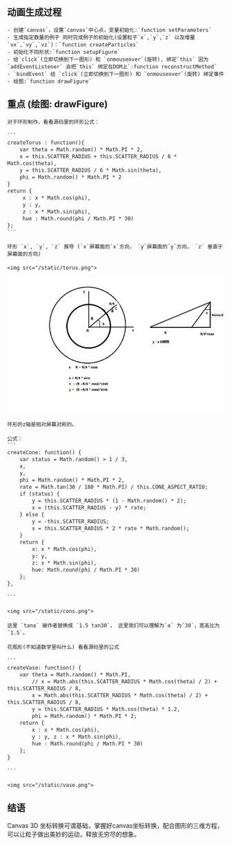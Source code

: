 

## 动画生成过程
    - 创建`canvas`，设置`canvas`中心点，变量初始化:`function setParameters`
    - 生成指定数量的例子 同时完成例子的初始化(设置粒子`x`,`y`,`z` 以及增量`vx`,`vy`,`vz`)：`function createParticles`
    - 初始化不同形状:`function setupFigure`
    - 给`click`(立即切换到下一图形) 和 `onmouseover`(旋转), 绑定`this` 因为`addEventListener` 会把`this` 绑定在DOM上`:function reconstructMethod`
    - `bindEvent` 给 `click`(立即切换到下一图形) 和 `onmouseover`(旋转) 绑定事件
    - 绘图:`function drawFigure`

## 重点 (绘图: drawFigure)
    对于环形制作，看看源码里的环形公式：

    ```
    createTorus : function(){ 
        var theta = Math.random() * Math.PI * 2, 
        x = this.SCATTER_RADIUS + this.SCATTER_RADIUS / 6 * Math.cos(theta), 
        y = this.SCATTER_RADIUS / 6 * Math.sin(theta), 
        phi = Math.random() * Math.PI * 2
    }
    return {
         x : x * Math.cos(phi), 
         y : y, 
         z : x * Math.sin(phi), 
         hue : Math.round(phi / Math.PI * 30) 
    };
    ```

    环形 `x`, `y`, `z` 推导 (`x`屏幕面的`x`方向， `y`屏幕面的`y`方向， `z` 垂直于屏幕面的方向)
    
    <img src="/static/torus.png">
![](./static/torus.png)

    环形的z轴是相对屏幕对称的。

    公式：
    ```
    createCone: function() {
        var status = Math.random() > 1 / 3,
        x,
        y,
        phi = Math.random() * Math.PI * 2,
        rate = Math.tan(30 / 180 * Math.PI) / this.CONE_ASPECT_RATIO;
        if (status) {
            y = this.SCATTER_RADIUS * (1 - Math.random() * 2);
            x = (this.SCATTER_RADIUS - y) * rate;
        } else {
            y = -this.SCATTER_RADIUS;
            x = this.SCATTER_RADIUS * 2 * rate * Math.random();
        }
        return {
            x: x * Math.cos(phi),
            y: y,
            z: x * Math.sin(phi),
            hue: Math.round(phi / Math.PI * 30)
        };
    },

    ```

    <img src="/static/cons.png">

    这里 `tana` 被作者替换成 `1.5 tan30`， 这里我们可以理解为`a` 为`30`，宽高比为`1.5`。

    花瓶形(不知道数学里叫什么) 看看源码里的公式

    ```
    createVase: function() {
        var theta = Math.random() * Math.PI,
            // x = Math.abs(this.SCATTER_RADIUS * Math.cos(theta) / 2) + this.SCATTER_RADIUS / 8, 
            x = Math.abs(this.SCATTER_RADIUS * Math.cos(theta) / 2) + this.SCATTER_RADIUS / 8, 
            y = this.SCATTER_RADIUS * Math.cos(theta) * 1.2, 
            phi = Math.random() * Math.PI * 2; 
        return { 
            x : x * Math.cos(phi), 
            y : y, z : x * Math.sin(phi), 
            hue : Math.round(phi / Math.PI * 30) 
        }; 
    }
    
    ```

    <img src="/static/vase.png">

## 结语
Canvas 3D 坐标转换可谓基础，掌握好canvas坐标转换，配合图形的三维方程，可以让粒子做出美妙的运动，释放无穷尽的想象。
